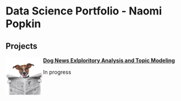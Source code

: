 # Data Science Portfolio - Naomi Popkin

## Projects

<img align="left" width="100" height="100" src="https://github.com/NPopkin/Portfolio/blob/main/Pictures/dog_news_img.jpg"> **[Dog News Exlploritory Analysis and Topic Modeling](https://github.com/NPopkin/DogNews)**

In progress

#
